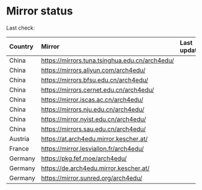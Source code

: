 <script src="./time.js"></script>
# Mirror status
Last check: <script type="text/javascript">localize(1712139601.2416441);</script>

|Country|Mirror|Last update|
|:------|:-----|:----------|
|China|https://mirrors.tuna.tsinghua.edu.cn/arch4edu/|<script type="text/javascript">localize(1712125975);</script>|
|China|https://mirrors.aliyun.com/arch4edu/|<script type="text/javascript">localize(1712125975);</script>|
|China|https://mirrors.bfsu.edu.cn/arch4edu/|<script type="text/javascript">localize(1712125988);</script>|
|China|https://mirrors.cernet.edu.cn/arch4edu/|<script type="text/javascript">localize(1712125988);</script>|
|China|https://mirror.iscas.ac.cn/arch4edu/|<script type="text/javascript">localize(1712125975);</script>|
|China|https://mirrors.nju.edu.cn/arch4edu/|<script type="text/javascript">localize(1712082652);</script>|
|China|https://mirror.nyist.edu.cn/arch4edu/|<script type="text/javascript">localize(1712082652);</script>|
|China|https://mirrors.sau.edu.cn/arch4edu/|<script type="text/javascript">localize(1712125988);</script>|
|Austria|https://at.arch4edu.mirror.kescher.at/|<script type="text/javascript">localize(1712125988);</script>|
|France|https://mirror.lesviallon.fr/arch4edu/|<script type="text/javascript">localize(1712082652);</script>|
|Germany|https://pkg.fef.moe/arch4edu/|<script type="text/javascript">localize(1712125988);</script>|
|Germany|https://de.arch4edu.mirror.kescher.at/|<script type="text/javascript">localize(1712125988);</script>|
|Germany|https://mirror.sunred.org/arch4edu/|<script type="text/javascript">localize(1712125988);</script>|

<script src="./tablefilter/tablefilter.js"></script>
<script src="./table.js"></script>